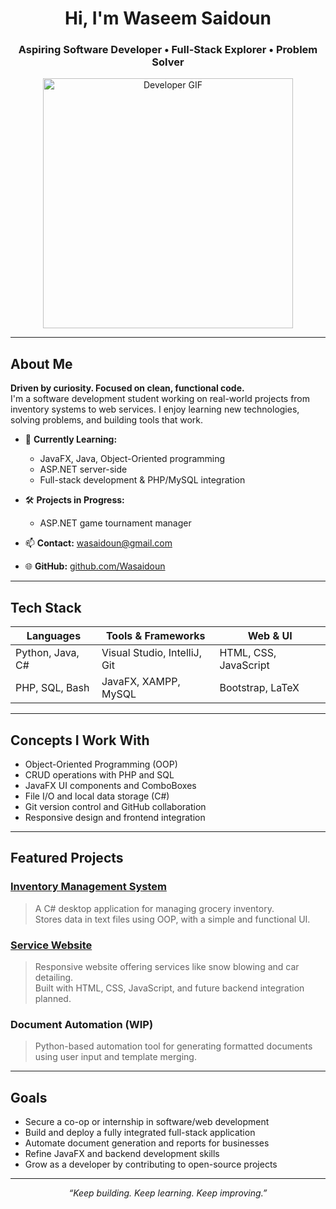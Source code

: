 <h1 align="center">Hi, I'm Waseem Saidoun</h1>
<h3 align="center">Aspiring Software Developer • Full-Stack Explorer • Problem Solver</h3>

<p align="center">
  <img src="https://media.giphy.com/media/qgQUggAC3Pfv687qPC/giphy.gif" width="400" alt="Developer GIF" />
</p>

---

## About Me

**Driven by curiosity. Focused on clean, functional code.**  
I'm a software development student working on real-world projects from inventory systems to web services. I enjoy learning new technologies, solving problems, and building tools that work.

- 🧠 **Currently Learning:**  
  - JavaFX, Java, Object-Oriented programming
  - ASP.NET server-side
  - Full-stack development & PHP/MySQL integration

- 🛠️ **Projects in Progress:**  
  - ASP.NET game tournament manager

- 📫 **Contact:** wasaidoun@gmail.com  
- 🌐 **GitHub:** [github.com/Wasaidoun](https://github.com/Wasaidoun)

---

## Tech Stack

| Languages            | Tools & Frameworks             | Web & UI                 |
|----------------------|--------------------------------|--------------------------|
| Python, Java, C#     | Visual Studio, IntelliJ, Git   | HTML, CSS, JavaScript    |
| PHP, SQL, Bash       | JavaFX, XAMPP, MySQL           | Bootstrap, LaTeX         |

---

## Concepts I Work With

- Object-Oriented Programming (OOP)  
- CRUD operations with PHP and SQL  
- JavaFX UI components and ComboBoxes  
- File I/O and local data storage (C#)  
- Git version control and GitHub collaboration  
- Responsive design and frontend integration

---

## Featured Projects

### [Inventory Management System](https://github.com/Wasaidoun/Grocery-Inventory-Management-System)
> A C# desktop application for managing grocery inventory.  
Stores data in text files using OOP, with a simple and functional UI.

### [Service Website](https://github.com/Wasaidoun/Service-Website)
> Responsive website offering services like snow blowing and car detailing.  
Built with HTML, CSS, JavaScript, and future backend integration planned.

### Document Automation (WIP)
> Python-based automation tool for generating formatted documents using user input and template merging.

---

## Goals

- Secure a co-op or internship in software/web development  
- Build and deploy a fully integrated full-stack application  
- Automate document generation and reports for businesses  
- Refine JavaFX and backend development skills  
- Grow as a developer by contributing to open-source projects

---

<p align="center"><i>“Keep building. Keep learning. Keep improving.”</i></p>
